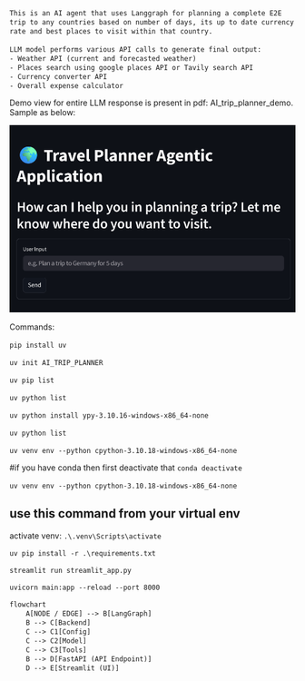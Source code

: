 ```
This is an AI agent that uses Langgraph for planning a complete E2E trip to any countries based on number of days, its up to date currency rate and best places to visit within that country.

LLM model performs various API calls to generate final output:
- Weather API (current and forecasted weather)
- Places search using google places API or Tavily search API
- Currency converter API
- Overall expense calculator
```
Demo view for entire LLM response is present in pdf: AI_trip_planner_demo. 
Sample as below:

![UI](image.png)


Commands:

```pip install uv```

```uv init AI_TRIP_PLANNER```

```uv pip list```

```uv python list```

```uv python install ypy-3.10.16-windows-x86_64-none```

```uv python list```

```uv venv env --python cpython-3.10.18-windows-x86_64-none```


#if you have conda then first deactivate that
```conda deactivate```

```uv venv env --python cpython-3.10.18-windows-x86_64-none```

## use this command from your virtual env
activate venv: ```.\.venv\Scripts\activate```

```
uv pip install -r .\requirements.txt
```
```
streamlit run streamlit_app.py
```
```
uvicorn main:app --reload --port 8000
```
```
flowchart 
    A[NODE / EDGE] --> B[LangGraph]
    B --> C[Backend]
    C --> C1[Config]
    C --> C2[Model]
    C --> C3[Tools]
    B --> D[FastAPI (API Endpoint)]
    D --> E[Streamlit (UI)]
```